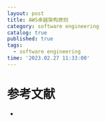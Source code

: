 ```yaml
---
layout: post
title: AWS卓越架构原则
category: software engineering
catalog: true
published: true
tags:
  - software engineering
time: '2023.02.27 11:33:00'
---
```


# 参考文献
- [](https://docs.aws.amazon.com/pdfs/wellarchitected/latest/userguide/wellarchitected-ug.pdf)